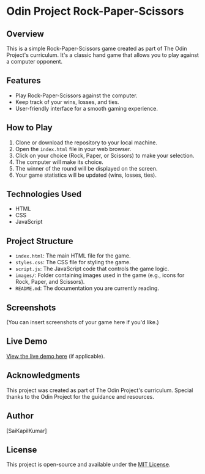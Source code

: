 # Odin Project Rock-Paper-Scissors

## Overview

This is a simple Rock-Paper-Scissors game created as part of The Odin Project's curriculum. It's a classic hand game that allows you to play against a computer opponent.

## Features

- Play Rock-Paper-Scissors against the computer.
- Keep track of your wins, losses, and ties.
- User-friendly interface for a smooth gaming experience.

## How to Play

1. Clone or download the repository to your local machine.
2. Open the `index.html` file in your web browser.
3. Click on your choice (Rock, Paper, or Scissors) to make your selection.
4. The computer will make its choice.
5. The winner of the round will be displayed on the screen.
6. Your game statistics will be updated (wins, losses, ties).

## Technologies Used

- HTML
- CSS
- JavaScript

## Project Structure

- `index.html`: The main HTML file for the game.
- `styles.css`: The CSS file for styling the game.
- `script.js`: The JavaScript code that controls the game logic.
- `images/`: Folder containing images used in the game (e.g., icons for Rock, Paper, and Scissors).
- `README.md`: The documentation you are currently reading.

## Screenshots

(You can insert screenshots of your game here if you'd like.)

## Live Demo

[View the live demo here](#) (if applicable).

## Acknowledgments

This project was created as part of The Odin Project's curriculum. Special thanks to the Odin Project for the guidance and resources.

## Author

[SaiKapilKumar]

## License

This project is open-source and available under the [MIT License](LICENSE).
